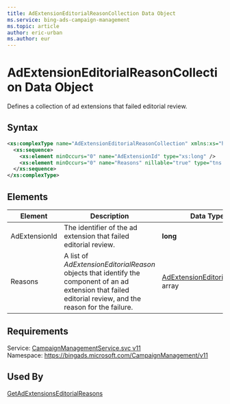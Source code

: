 ```yaml
---
title: AdExtensionEditorialReasonCollection Data Object
ms.service: bing-ads-campaign-management
ms.topic: article
author: eric-urban
ms.author: eur
---
```

# AdExtensionEditorialReasonCollection Data Object
Defines a collection of ad extensions that failed editorial review.

## Syntax
```xml
<xs:complexType name="AdExtensionEditorialReasonCollection" xmlns:xs="http://www.w3.org/2001/XMLSchema">
  <xs:sequence>
    <xs:element minOccurs="0" name="AdExtensionId" type="xs:long" />
    <xs:element minOccurs="0" name="Reasons" nillable="true" type="tns:ArrayOfAdExtensionEditorialReason" />
  </xs:sequence>
</xs:complexType>
```

## <a name="elements"></a>Elements

|Element|Description|Data Type|
|-----------|---------------|-------------|
|<a name="adextensionid"></a>AdExtensionId|The identifier of the ad extension that failed editorial review.|**long**|
|<a name="reasons"></a>Reasons|A list of *AdExtensionEditorialReason* objects that identify the component of an ad extension that failed editorial review, and the reason for the failure.|[AdExtensionEditorialReason](adextensioneditorialreason.md) array|

## Requirements
Service: [CampaignManagementService.svc v11](https://campaign.api.bingads.microsoft.com/Api/Advertiser/CampaignManagement/v11/CampaignManagementService.svc)  
Namespace: https://bingads.microsoft.com/CampaignManagement/v11  

## Used By
[GetAdExtensionsEditorialReasons](getadextensionseditorialreasons.md)  
